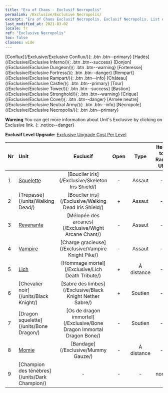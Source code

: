 ```yaml
---
title: "Era of Chaos - Exclusif Necropolis"
permalink: /Exclusive/Exclusive Necropolis/
excerpt: "Era of Chaos Exclusif Necropolis. Exclusif Necropolis. List of Exclusif Necropolis in Era of Chaos"
last_modified_at: 2021-03-02
locale: fr
ref: "Exclusive Necropolis"
toc: false
classes: wide
---
```

 [Conflux](/Exclusive/Exclusive Conflux/){: .btn .btn--primary} [Hadès](/Exclusive/Exclusive Inferno/){: .btn .btn--success} [Donjon](/Exclusive/Exclusive Dungeon/){: .btn .btn--warning} [Forteresse](/Exclusive/Exclusive Fortress/){: .btn .btn--danger} [Rempart](/Exclusive/Exclusive Rampart/){: .btn .btn--info} [Château](/Exclusive/Exclusive Castle/){: .btn .btn--primary} [Tour](/Exclusive/Exclusive Tower/){: .btn .btn--success} [Bastion](/Exclusive/Exclusive Stronghold/){: .btn .btn--warning} [Crique](/Exclusive/Exclusive Cove/){: .btn .btn--danger} [Armée neutre](/Exclusive/Exclusive Neutral Army/){: .btn .btn--info} [Nécropole](/Exclusive/Exclusive Necropolis/){: .btn .btn--primary} 

**Warning** You can get more information about Unit's Exclusive by clicking on Exclusive link. 
{: .notice--danger}

 **Exclusif Level Upgrade:** [Exclusive Upgrade Cost Per Level](/Exclusive/ExclusiveUpgradeCostPerLevel/)

  | Nr |         Unit        | Exclusif | Open  |    Type   |  Item to Rank UP      |  Skin   |
  |:---|:--------------------|:-------------:|:-----:|:---------:|:---------------------:|:-------:|
  | 1  | [Squelette](/units/Skeleton/) | [Bouclier iris](/Exclusive/Skeleton Iris Shield/) | - | Assaut | - | - |
  | 2  | [Trépassé](/units/Walking Dead/) | [Bouclier iris](/Exclusive/Walking Dead Iris Shield/) | + | Assaut | - | - |
  | 3  | [Revenante](/units/Wight/) | [Mélopée des arcanes](/Exclusive/Wight Arcane Chant/) | - | Assaut | - | - |
  | 4  | [Vampire](/units/Vampire/) | [Charge gracieuse](/Exclusive/Vampire Knight Pike/) | - | Assaut | - | - |
  | 5  | [Lich](/units/Lich/) | [Hommage mortel](/Exclusive/Lich Death Tribute/) | + | À distance | - | - |
  | 6  | [Chevalier noir](/units/Black Knight/) | [Sabre des limbes](/Exclusive/Black Knight Nether Sabre/) | + | Soutien | - | - |
  | 7  | [Dragon squelette](/units/Bone Dragon/) | [Os de dragon immortel](/Exclusive/Bone Dragon Immortal Dragon Bone/) | - | Soutien | - | - |
  | 8  | [Momie](/units/Mummy/) | [Bandage](/Exclusive/Mummy Gauze/) | - | À distance | - | - |
  | 9  | [Champion des ténèbres](/units/Dark Champion/) | - | - | - | none | none |
